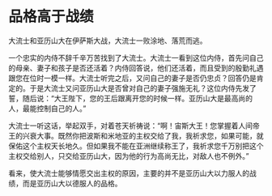 # 品格高于战绩

大流士和亚历山大在伊萨斯大战，大流士一败涂地、落荒而逃。 

一个忠实的内侍不辞千辛万苦找到了大流士。大流士一看到这位内侍，首先问自己的母亲、妻子和孩子是否还活着？内侍回答说，他们还活着，而且受到的殷勤礼遇跟您在位时一模一样。大流士听完之后，又问自己的妻子是否仍忠贞？回答仍是肯定的。于是大流士又问亚历山大是否曾对自己的妻子强施无礼？这位内侍先发了誓，随后说：“大王陛下，您的王后跟离开您的时候一样。亚历山大是最高尚的人，最能控制自己的人。” 

大流士一听这话，举起双手，对着苍天祈祷说：“啊！宙斯大王！您掌握着人间帝王的兴衰大事。既然你把波斯和米地亚的主权交给了我，我祈求您，如果可能，就保佑这个主权天长地久。但如果我不能在亚洲继续称王了，我祈求您千万别把这个主权交给别人，只交给亚历山大，因为他的行为高尚无比，对敌人也不例外。” 

看来，使大流士能够情愿交出主权的原因，主要的并不是亚历山大以力服人的战绩，而是亚历山大以德服人的品格。
 